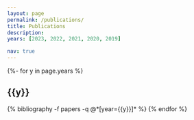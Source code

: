 ```yaml
---
layout: page
permalink: /publications/
title: Publications
description:
years: [2023, 2022, 2021, 2020, 2019]

nav: true
---
```

<!-- _pages/publications.md -->
<div class="publications">
{%- for y in page.years %}
  <h2 class="year">{{y}}</h2>
  {% bibliography -f papers -q @*[year={{y}}]* %}
{% endfor %}
</div>
